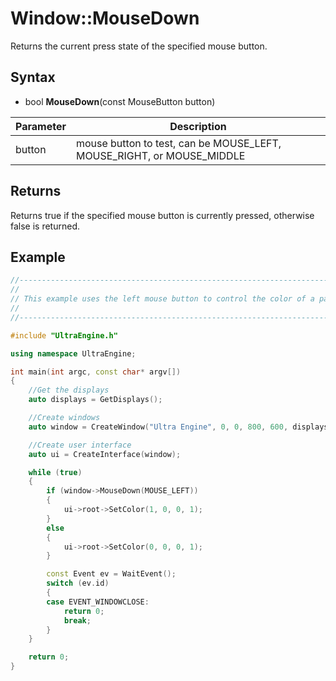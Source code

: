 # Window::MouseDown

Returns the current press state of the specified mouse button.

## Syntax

- bool **MouseDown**(const MouseButton button)

| Parameter | Description |
|---|---|
| button | mouse button to test, can be MOUSE_LEFT, MOUSE_RIGHT, or MOUSE_MIDDLE |

## Returns

Returns true if the specified mouse button is currently pressed, otherwise false is returned.

## Example

```c++
//-------------------------------------------------------------------------------------------------
//
// This example uses the left mouse button to control the color of a panel widget.
//
//-------------------------------------------------------------------------------------------------

#include "UltraEngine.h"

using namespace UltraEngine;

int main(int argc, const char* argv[])
{
    //Get the displays
    auto displays = GetDisplays();

    //Create windows
    auto window = CreateWindow("Ultra Engine", 0, 0, 800, 600, displays[0]);

    //Create user interface
    auto ui = CreateInterface(window);

    while (true)
    {
        if (window->MouseDown(MOUSE_LEFT))
        {
            ui->root->SetColor(1, 0, 0, 1);
        }
        else
        {
            ui->root->SetColor(0, 0, 0, 1);
        }

        const Event ev = WaitEvent();
        switch (ev.id)
        {
        case EVENT_WINDOWCLOSE:
            return 0;
            break;
        }
    }

    return 0;
}
```
